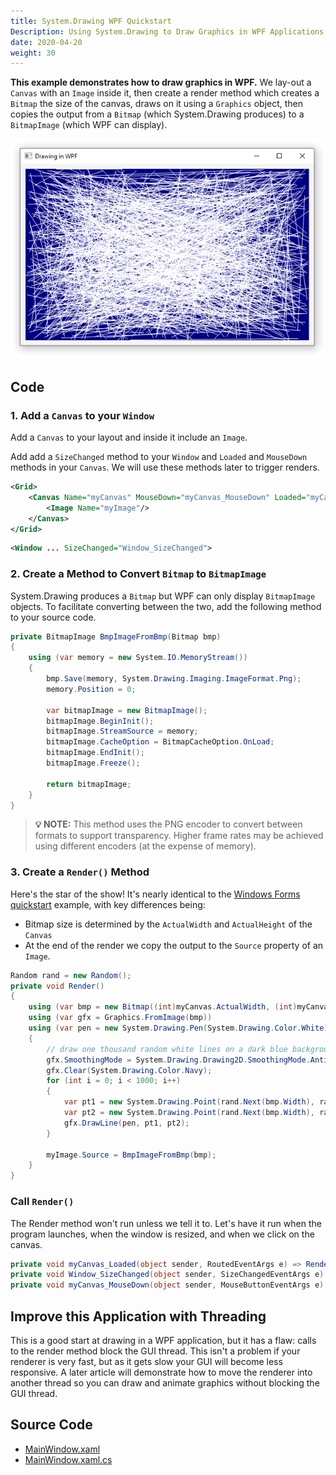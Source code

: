 ```yaml
---
title: System.Drawing WPF Quickstart
Description: Using System.Drawing to Draw Graphics in WPF Applications
date: 2020-04-20
weight: 30
---
```

**This example demonstrates how to draw graphics in WPF.** We lay-out a `Canvas` with an `Image` inside it, then create a render method which creates a `Bitmap` the size of the canvas, draws on it using a `Graphics` object, then copies the output from a `Bitmap` (which System.Drawing produces) to a `BitmapImage` (which WPF can display).

<img src="drawing-in-wpf.png" class="d-block mx-auto">

## Code

### 1. Add a `Canvas` to your `Window`

Add a `Canvas` to your layout and inside it include an `Image`. 

Add add a `SizeChanged` method to your `Window` and `Loaded` and `MouseDown` methods in your `Canvas`. We will use these methods later to trigger renders.

```xml
<Grid>
    <Canvas Name="myCanvas" MouseDown="myCanvas_MouseDown" Loaded="myCanvas_Loaded">
        <Image Name="myImage"/>
    </Canvas>
</Grid>
```

```xml
<Window ... SizeChanged="Window_SizeChanged">
```

### 2. Create a Method to Convert `Bitmap` to `BitmapImage`

System.Drawing produces a `Bitmap` but WPF can only display `BitmapImage` objects. To facilitate converting between the two, add the following method to your source code.

```cs
private BitmapImage BmpImageFromBmp(Bitmap bmp)
{
    using (var memory = new System.IO.MemoryStream())
    {
        bmp.Save(memory, System.Drawing.Imaging.ImageFormat.Png);
        memory.Position = 0;

        var bitmapImage = new BitmapImage();
        bitmapImage.BeginInit();
        bitmapImage.StreamSource = memory;
        bitmapImage.CacheOption = BitmapCacheOption.OnLoad;
        bitmapImage.EndInit();
        bitmapImage.Freeze();

        return bitmapImage;
    }
}
```

> **💡 NOTE:** This method uses the PNG encoder to convert between formats to support transparency. Higher frame rates may be achieved using different encoders (at the expense of memory).

### 3. Create a `Render()` Method

Here's the star of the show! It's nearly identical to the [Windows Forms quickstart](../quickstart-winforms/) example, with key differences being:

* Bitmap size is determined by the `ActualWidth` and `ActualHeight` of the `Canvas`
* At the end of the render we copy the output to the `Source` property of an `Image`.

```cs
Random rand = new Random();
private void Render()
{
    using (var bmp = new Bitmap((int)myCanvas.ActualWidth, (int)myCanvas.ActualHeight))
    using (var gfx = Graphics.FromImage(bmp))
    using (var pen = new System.Drawing.Pen(System.Drawing.Color.White))
    {
        // draw one thousand random white lines on a dark blue background
        gfx.SmoothingMode = System.Drawing.Drawing2D.SmoothingMode.AntiAlias;
        gfx.Clear(System.Drawing.Color.Navy);
        for (int i = 0; i < 1000; i++)
        {
            var pt1 = new System.Drawing.Point(rand.Next(bmp.Width), rand.Next(bmp.Height));
            var pt2 = new System.Drawing.Point(rand.Next(bmp.Width), rand.Next(bmp.Height));
            gfx.DrawLine(pen, pt1, pt2);
        }

        myImage.Source = BmpImageFromBmp(bmp);
    }
}
```

### Call `Render()`

The Render method won't run unless we tell it to. Let's have it run when the program launches, when the window is resized, and when we click on the canvas.

```cs
private void myCanvas_Loaded(object sender, RoutedEventArgs e) => Render();
private void Window_SizeChanged(object sender, SizeChangedEventArgs e) => Render();
private void myCanvas_MouseDown(object sender, MouseButtonEventArgs e) => Render();
```

## Improve this Application with Threading

This is a good start at drawing in a WPF application, but it has a flaw: calls to the render method block the GUI thread. This isn't a problem if your renderer is very fast, but as it gets slow your GUI will become less responsive. A later article will demonstrate how to move the renderer into another thread so you can draw and animate graphics without blocking the GUI thread.

## Source Code

* [MainWindow.xaml](https://github.com/swharden/Csharp-Data-Visualization/blob/main/dev/old/drawing/quickstart-wpf/MainWindow.xaml)
* [MainWindow.xaml.cs](https://github.com/swharden/Csharp-Data-Visualization/blob/main/dev/old/drawing/quickstart-wpf/MainWindow.xaml.cs)